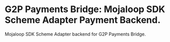 # G2P Payments Bridge: Mojaloop SDK Scheme Adapter Payment Backend.

Mojaloop SDK Scheme Adapter backend for G2P Payments Bridge.
